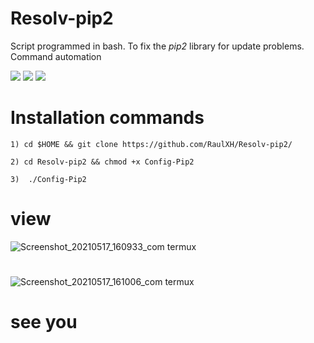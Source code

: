 # Resolv-pip2

Script programmed in bash.  To fix the *_pip2_* library for update problems.  Command automation

![](https://img.shields.io/github/stars/RaulXH/Resolv-pip2) ![](https://img.shields.io/github/license/RaulXH/Resolv-pip2) ![](https://img.shields.io/badge/Pip2-Termux-red)


# Installation commands
```
1) cd $HOME && git clone https://github.com/RaulXH/Resolv-pip2/

2) cd Resolv-pip2 && chmod +x Config-Pip2

3)  ./Config-Pip2

```
# view
![Screenshot_20210517_160933_com termux](https://user-images.githubusercontent.com/77165035/118557173-6ec75a00-b72a-11eb-9548-0add94adf196.jpg)
#
![Screenshot_20210517_161006_com termux](https://user-images.githubusercontent.com/77165035/118557186-7555d180-b72a-11eb-8800-05c0312ca5dc.jpg)
# see you

